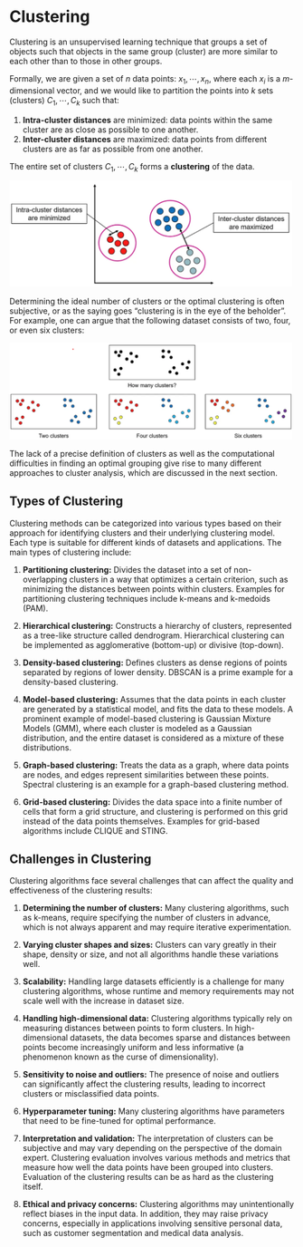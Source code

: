 # Clustering
Clustering is an unsupervised learning technique that groups a set of objects such that objects in the same group (cluster) are more similar to each other than to those in other groups.

Formally, we are given a set of $n$ data points: ${x_1, \cdots, x_n}$, where each $x_i$ is a $m$-dimensional vector, and we would like to partition the points into $k$ sets (clusters) ${C_1, \cdots, C_k}$ such that:

1. **Intra-cluster distances** are minimized: data points within the same cluster are as close as possible to one another.
2. **Inter-cluster distances** are maximized: data points from different clusters are as far as possible from one another.

The entire set of clusters $C_1, \cdots, C_k$ forms a **clustering** of the data.

<div style="align: center">
    <img src="media/clustering.png" width="500">
</div>

Determining the ideal number of clusters or the optimal clustering is often subjective, or as the saying goes “clustering is in the eye of the beholder”. For example, one can argue that the following dataset consists of two, four, or even six clusters:

<div style="align: center">
    <img src="media/clustering_2.png" width="500">
</div>

The lack of a precise definition of clusters as well as the computational difficulties in finding an optimal grouping give rise to many different approaches to cluster analysis, which are discussed in the next section.

## Types of Clustering
Clustering methods can be categorized into various types based on their approach for identifying clusters and their underlying clustering model. Each type is suitable for different kinds of datasets and applications. The main types of clustering include:

1. **Partitioning clustering:** Divides the dataset into a set of non-overlapping clusters in a way that optimizes a certain criterion, such as minimizing the distances between points within clusters. Examples for partitioning clustering techniques include k-means and k-medoids (PAM).

2. **Hierarchical clustering:** Constructs a hierarchy of clusters, represented as a tree-like structure called dendrogram. Hierarchical clustering can be implemented as agglomerative (bottom-up) or divisive (top-down).

3. **Density-based clustering:** Defines clusters as dense regions of points separated by regions of lower density. DBSCAN is a prime example for a density-based clustering.

4. **Model-based clustering:** Assumes that the data points in each cluster are generated by a statistical model, and fits the data to these models. A prominent example of model-based clustering is Gaussian Mixture Models (GMM), where each cluster is modeled as a Gaussian distribution, and the entire dataset is considered as a mixture of these distributions.

5. **Graph-based clustering:** Treats the data as a graph, where data points are nodes, and edges represent similarities between these points. Spectral clustering is an example for a graph-based clustering method.

6. **Grid-based clustering:** Divides the data space into a finite number of cells that form a grid structure, and clustering is performed on this grid instead of the data points themselves. Examples for grid-based algorithms include CLIQUE and STING.

## Challenges in Clustering
Clustering algorithms face several challenges that can affect the quality and effectiveness of the clustering results:

1. **Determining the number of clusters:** Many clustering algorithms, such as k-means, require specifying the number of clusters in advance, which is not always apparent and may require iterative experimentation.

2. **Varying cluster shapes and sizes:** Clusters can vary greatly in their shape, density or size, and not all algorithms handle these variations well.

3. **Scalability:** Handling large datasets efficiently is a challenge for many clustering algorithms, whose runtime and memory requirements may not scale well with the increase in dataset size.

4. **Handling high-dimensional data:** Clustering algorithms typically rely on measuring distances between points to form clusters. In high-dimensional datasets, the data becomes sparse and distances between points become increasingly uniform and less informative (a phenomenon known as the curse of dimensionality).

5. **Sensitivity to noise and outliers:** The presence of noise and outliers can significantly affect the clustering results, leading to incorrect clusters or misclassified data points.

6. **Hyperparameter tuning:** Many clustering algorithms have parameters that need to be fine-tuned for optimal performance.

7. **Interpretation and validation:** The interpretation of clusters can be subjective and may vary depending on the perspective of the domain expert. Clustering evaluation involves various methods and metrics that measure how well the data points have been grouped into clusters. Evaluation of the clustering results can be as hard as the clustering itself.

8. **Ethical and privacy concerns:** Clustering algorithms may unintentionally reflect biases in the input data. In addition, they may raise privacy concerns, especially in applications involving sensitive personal data, such as customer segmentation and medical data analysis.